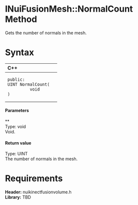INuiFusionMesh::NormalCount Method  
==================================  

Gets the number of normals in the mesh. <span id="syntaxSection"></span>

Syntax  
======  

<table>
<colgroup>
<col width="100%" />
</colgroup>
<thead>
<tr class="header">
<th align="left">C++</th>
</tr>
</thead>
<tbody>
<tr class="odd">
<td align="left"><pre><code>public:  
UINT NormalCount(  
         void  
)</code></pre></td>
</tr>
</tbody>
</table>

<span id="ID4EG"></span>
#### Parameters  

**    
Type: void  
Void.  

<span id="ID4EP"></span>
#### Return value  

Type: UINT  
The number of normals in the mesh.  

<span id="requirements"></span>

Requirements  
============  

**Header:** nuikinectfusionvolume.h  
**Library:** TBD  



<!--Please do not edit the data in the comment block below.-->
<!--
TOCTitle : NormalCount Method
RLTitle : INuiFusionMesh::NormalCount Method
KeywordK : NormalCount method
KeywordK : INuiFusionMesh::NormalCount method
KeywordF : INuiFusionMesh::NormalCount
KeywordF : NormalCount
KeywordF : Microsoft.Kinect.nuikinectfusionvolume.INuiFusionMesh.NormalCount(void)
KeywordA : M:Microsoft.Kinect.nuikinectfusionvolume.INuiFusionMesh.NormalCount(void)
AssetID : M:Microsoft.Kinect.nuikinectfusionvolume.INuiFusionMesh.NormalCount(void)
Locale : en-us
CommunityContent : 1
APIType : Managed
APILocation : 
APIName : Microsoft.Kinect.nuikinectfusionvolume.INuiFusionMesh::NormalCount
TargetOS : Windows
TopicType : kbSyntax
DevLang : C++
DocSet : K4Wv2
ProjType : K4Wv2Proj
Technology : Kinect for Windows
Product : Kinect for Windows SDK v2
productversion : 20
-->
